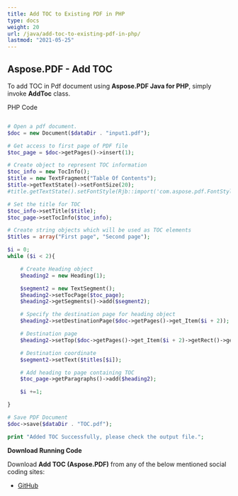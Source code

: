 ```yaml
---
title: Add TOC to Existing PDF in PHP
type: docs
weight: 20
url: /java/add-toc-to-existing-pdf-in-php/
lastmod: "2021-05-25"
---
```


## Aspose.PDF - Add TOC

To add TOC in Pdf document using **Aspose.PDF Java for PHP**, simply invoke **AddToc** class.

PHP Code

```php

# Open a pdf document.
$doc = new Document($dataDir . "input1.pdf");

# Get access to first page of PDF file
$toc_page = $doc->getPages()->insert(1);

# Create object to represent TOC information
$toc_info = new TocInfo();
$title = new TextFragment("Table Of Contents");
$title->getTextState()->setFontSize(20);
#title.getTextState().setFontStyle(Rjb::import('com.aspose.pdf.FontStyles.Bold'))

# Set the title for TOC
$toc_info->setTitle($title);
$toc_page->setTocInfo($toc_info);

# Create string objects which will be used as TOC elements
$titles = array("First page", "Second page");

$i = 0;
while ($i < 2){

    # Create Heading object
    $heading2 = new Heading(1);

    $segment2 = new TextSegment();
    $heading2->setTocPage($toc_page);
    $heading2->getSegments()->add($segment2);

    # Specify the destination page for heading object
    $heading2->setDestinationPage($doc->getPages()->get_Item($i + 2));

    # Destination page
    $heading2->setTop($doc->getPages()->get_Item($i + 2)->getRect()->getHeight());

    # Destination coordinate
    $segment2->setText($titles[$i]);

    # Add heading to page containing TOC
    $toc_page->getParagraphs()->add($heading2);

    $i +=1;

}

# Save PDF Document
$doc->save($dataDir . "TOC.pdf");

print "Added TOC Successfully, please check the output file.";

```

**Download Running Code**

Download **Add TOC (Aspose.PDF)** from any of the below mentioned social coding sites:

- [GitHub](https://github.com/aspose-pdf/Aspose.PDF-for-Java/blob/master/Plugins/Aspose_Pdf_Java_for_PHP/src/Aspose/Pdf/WorkingWithDocumentObject/AddToc.php)
